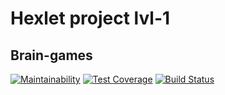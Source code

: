 # Hexlet project lvl-1
## Brain-games
[![Maintainability](https://api.codeclimate.com/v1/badges/a99a88d28ad37a79dbf6/maintainability)](https://codeclimate.com/github/codeclimate/codeclimate/maintainability)
[![Test Coverage](https://api.codeclimate.com/v1/badges/a99a88d28ad37a79dbf6/test_coverage)](https://codeclimate.com/github/codeclimate/codeclimate/test_coverage)
[![Build Status](https://travis-ci.org/CyberHedgehog/project-lvl1-s490.svg?branch=master)](https://travis-ci.org/CyberHedgehog/project-lvl1-s490)

